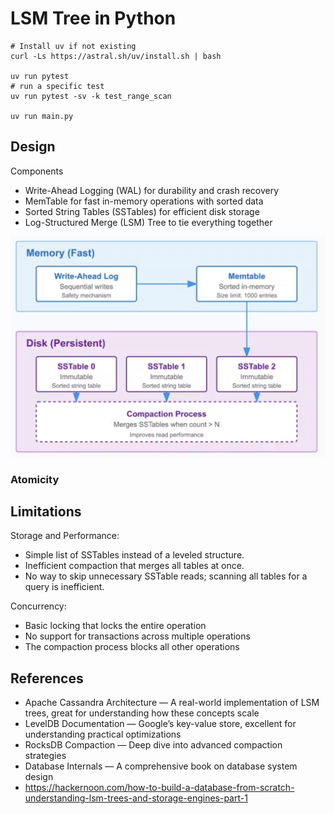 # LSM Tree in Python

```
# Install uv if not existing
curl -Ls https://astral.sh/uv/install.sh | bash

uv run pytest
# run a specific test
uv run pytest -sv -k test_range_scan

uv run main.py
```

## Design

Components
- Write-Ahead Logging (WAL) for durability and crash recovery
- MemTable for fast in-memory operations with sorted data
- Sorted String Tables (SSTables) for efficient disk storage
- Log-Structured Merge (LSM) Tree to tie everything together

![lsm](./lsm.png)

### Atomicity

## Limitations
Storage and Performance:
- Simple list of SSTables instead of a leveled structure.
- Inefficient compaction that merges all tables at once.
- No way to skip unnecessary SSTable reads; scanning all tables for a query is inefficient.


Concurrency:
- Basic locking that locks the entire operation
- No support for transactions across multiple operations
- The compaction process blocks all other operations

## References
- Apache Cassandra Architecture — A real-world implementation of LSM trees, great for understanding how these concepts scale
- LevelDB Documentation — Google’s key-value store, excellent for understanding practical optimizations
- RocksDB Compaction — Deep dive into advanced compaction strategies
- Database Internals — A comprehensive book on database system design
- https://hackernoon.com/how-to-build-a-database-from-scratch-understanding-lsm-trees-and-storage-engines-part-1